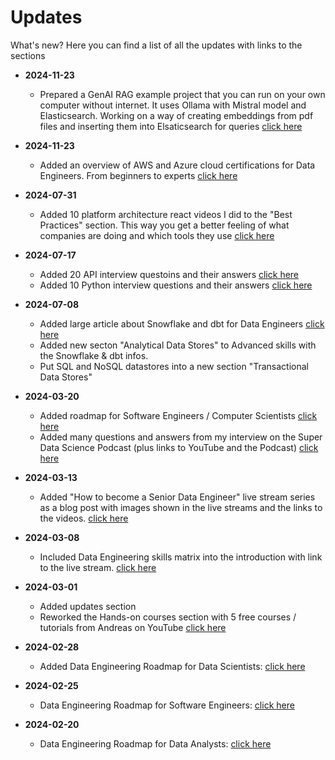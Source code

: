Updates
============

What's new? Here you can find a list of all the updates with links to the sections

- **2024-11-23**
  - Prepared a GenAI RAG example project that you can run on your own computer without internet. It uses Ollama with Mistral model and Elasticsearch. Working on a way of creating embeddings from pdf files and inserting them into Elsaticsearch for queries [click here](04-HandsOnCourse.md#genai-retrieval-augmented-generation-with-ollama-and-elasticsearch)


- **2024-11-23**
  - Added an overview of AWS and Azure cloud certifications for Data Engineers. From beginners to experts [click here](09-BooksAndCourses.md#Certifications)


- **2024-07-31**
  - Added 10 platform architecture react videos I did to the "Best Practices" section. This way you get a better feeling of what companies are doing and which tools they use [click here](06-BestPracticesCloud.md#best-practices)


- **2024-07-17**
  - Added 20 API interview questoins and their answers [click here](08-InterviewQuestions.md#apis)
  - Added 10 Python interview questions and their answers [click here](03-AdvancedSkills.md#python)


- **2024-07-08**
  - Added large article about Snowflake and dbt for Data Engineers [click here](03-AdvancedSkills.md#analytical-data-stores)
  - Added new secton "Analytical Data Stores" to Advanced skills with the Snowflake & dbt infos.
  - Put SQL and NoSQL datastores into a new section "Transactional Data Stores"


- **2024-03-20**
  - Added roadmap for Software Engineers / Computer Scientists [click here](01-Introduction.md#roadmap-for-software-engineers)
  - Added many questions and answers from my interview on the Super Data Science Podcast (plus links to YouTube and the Podcast) [click here](01-Introduction.md#Interview-with-Andreas-on-the-Super-Data-Science-Podcast)


- **2024-03-13**
  - Added "How to become a Senior Data Engineer" live stream series as a blog post with images shown in the live streams and the links to the videos. [click here](01-Introduction.md#how-to-become-a-senior-data-engineer)


- **2024-03-08**
  - Included Data Engineering skills matrix into the introduction with link to the live stream. [click here](01-Introduction.md#data-engineers-skills-matrix)


- **2024-03-01**
  - Added updates section
  - Reworked the Hands-on courses section with 5 free courses / tutorials from Andreas on YouTube [click here](04-HandsOnCourse.md)


- **2024-02-28**
  - Added Data Engineering Roadmap for Data Scientists: [click here](01-Introduction.md#roadmap-for-data-scientists)


- **2024-02-25**
  - Data Engineering Roadmap for Software Engineers: [click here](01-Introduction.md#roadmap-for-software-engineers)


- **2024-02-20**
  - Data Engineering Roadmap for Data Analysts: [click here](01-Introduction.md#roadmap-for-data-analysts)



<!---
| Date | Topic | Link
|------------------|
| 2024-02-28 | Added updates section - sdfs | [click here](sections/01-Introduction.md#roadmap-for-data-scientists)
| 2024-02-28 | Data Engineering Roadmap for Data Scientists | [click here](sections/01-Introduction.md#roadmap-for-data-scientists)
| 2024-02-25 | Data Engineering Roadmap for Software Engineers | [click here](sections/01-Introduction.md#roadmap-for-software-engineers)
| 2024-02-20 | Data Engineering Roadmap for Data Analysts | [click here](sections/01-Introduction.md#roadmap-for-data-analysts)
--->
